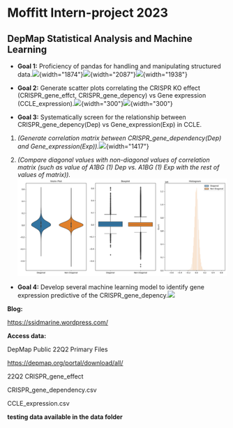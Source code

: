 # Moffitt Intern-project 2023

## DepMap Statistical Analysis and Machine Learning

-   **Goal 1:** Proficiency of pandas for handling and manipulating structured data.![](https://github.com/chingyaousf/Intern-project/blob/main/plots/22Q2%2520CRISPR_gene_dependency.csv.png?raw=true){width="1874"}![](https://github.com/chingyaousf/Intern-project/blob/main/plots/22Q2%2520CCLE_expression.csv.png?raw=true){width="2087"}![](https://github.com/chingyaousf/Intern-project/blob/main/plots/Dep_Exp%2520merged_data.png?raw=true){width="1938"}

-   **Goal 2:** Generate scatter plots correlating the CRISPR KO effect (CRISPR_gene_effct, CRISPR_gene_depency) vs Gene expression (CCLE_expression).![](https://github.com/chingyaousf/Intern-project/blob/main/plots/A1BG%2520(1)%2520Eff_Exp.png?raw=true){width="300"}![](https://github.com/chingyaousf/Intern-project/blob/main/plots/A1BG%2520(1)%2520Dep_Exp.png?raw=true){width="300"}

-   **Goal 3:** Systematically screen for the relationship between CRISPR_gene_depency(Dep) vs Gene_expression(Exp) in CCLE.

1.  *(Generate correlation matrix between CRISPR_gene_dependency(Dep) and Gene_expression(Exp)).*![](https://github.com/chingyaousf/Intern-project/blob/main/plots/Dep_Exp%2520correlation_table.png?raw=true){width="1417"}

2.  *(Compare diagonal values with non-diagonal values of correlation matrix (such as value of A1BG (1) Dep vs. A1BG (1) Exp with the rest of values of matrix)).*![](https://github.com/chingyaousf/Intern-project/blob/main/plots/violin_boxplot_histogram.png?raw=true)

-   **Goal 4:** Develop several machine learning model to identify gene expression predictive of the CRISPR_gene_depency.![](https://github.com/chingyaousf/Intern-project/blob/main/plots/intern%2520ML%2520pipeline.png?raw=true)

**Blog:**

<https://ssidmarine.wordpress.com/>

**Access data:**

DepMap Public 22Q2 Primary Files

<https://depmap.org/portal/download/all/>

22Q2 CRISPR_gene_effect

CRISPR_gene_dependency.csv

CCLE_expression.csv

**testing data available in the data folder**
